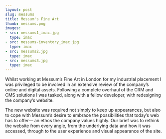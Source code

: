 ```yaml
---
layout: post
slug: messums
title: Messum's Fine Art
thumb: messums.png
images:
- src: messums1_imac.jpg
  type: imac
- src: messums-inventory_imac.jpg
  type: imac
- src: messums2.jpg
  type: imac
- src: messums3.jpg
  type: imac
---
```


Whilst working at Messum’s Fine Art in London for my industrial placement I was privileged to be involved in an extensive review of the company’s online and digital assets. Following a complete overhaul of the CRM and CMS solutions I was tasked, along with a fellow developer, with redesigning the company’s website.

The new website was required not simply to keep up appearances, but also to cope with Messum’s desire to embrace the possibilities that today’s web has to offer— an ethos the company values highly. Our brief was to rethink the website from every angle, from the underlying data and how it was accessed, through to the user experience and visual appearance of the site.